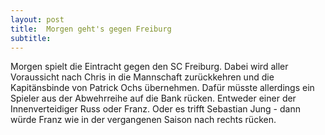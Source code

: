 ```yaml
---
layout: post
title:  Morgen geht's gegen Freiburg
subtitle:  
---
```


Morgen spielt die Eintracht gegen den SC Freiburg. Dabei wird aller Voraussicht nach Chris in die Mannschaft zurückkehren und die Kapitänsbinde von Patrick Ochs übernehmen. Dafür müsste allerdings ein Spieler aus der Abwehrreihe auf die Bank rücken. Entweder einer der Innenverteidiger Russ oder Franz. Oder es trifft Sebastian Jung - dann würde Franz wie in der vergangenen Saison nach rechts rücken. 



